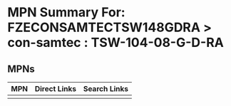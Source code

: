 



# MPN Summary For: FZECONSAMTECTSW148GDRA > con-samtec : TSW-104-08-G-D-RA

## MPNs
  

|MPN|Direct Links|Search Links|
| :--- | :--- | :--- |
||||
